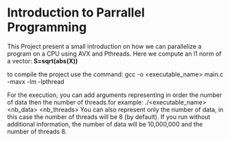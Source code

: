 # Introduction to Parrallel Programming

This Project present a small introduction on how we can parallelize a program on a CPU using AVX and Pthreads.
Here we compute an l1 norm of a vector: <b>S=sqrt(abs(X))</b>

to compile the project use the command: gcc -o <executable_name> main.c -mavx -lm -lpthread

For the execution, you can add arguments representing in order the number of data then the number of threads.for example:
./<executable_name> <nb_data> <nb_threads>
You can also represent only the number of data, in this case the number of threads will be 8 (by default). If you run without additional information, the number of data will be 10,000,000 and the number of threads 8.
